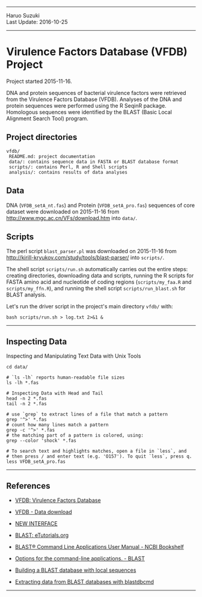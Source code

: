 ----------

Haruo Suzuki  
Last Update: 2016-10-25

----------

# Virulence Factors Database (VFDB) Project
Project started 2015-11-16.  

DNA and protein sequences of bacterial virulence factors were retrieved from the Virulence Factors Database (VFDB). 
Analyses of the DNA and protein sequences were performed using the R SeqinR package.
Homologous sequences were identified by the BLAST (Basic Local Alignment Search Tool) program.

## Project directories

    vfdb/
     README.md: project documentation
     data/: contains sequence data in FASTA or BLAST database format
     scripts/: contains Perl, R and Shell scripts
     analysis/: contains results of data analyses

## Data

DNA (`VFDB_setA_nt.fas`) and Protein (`VFDB_setA_pro.fas`) sequences of core dataset were downloaded on 2015-11-16 from <http://www.mgc.ac.cn/VFs/download.htm> into `data/`.

## Scripts

The perl script `blast_parser.pl` was downloaded on 2015-11-16 from <http://kirill-kryukov.com/study/tools/blast-parser/> into `scripts/`.

The shell script `scripts/run.sh` automatically carries out the entire steps: creating directories, downloading data and scripts, 
running the R scripts for FASTA amino acid and nucleotide of coding regions (`scripts/my_faa.R` and `scripts/my_ffn.R`), and 
running the shell script `scripts/run_blast.sh` for BLAST analysis.

Let's run the driver script in the project's main directory `vfdb/` with:

    bash scripts/run.sh > log.txt 2>&1 &

----------

## Inspecting Data

Inspecting and Manipulating Text Data with Unix Tools

    cd data/

    # `ls -lh` reports human-readable file sizes
    ls -lh *.fas

    # Inspecting Data with Head and Tail
    head -n 2 *.fas
    tail -n 2 *.fas

    # use `grep` to extract lines of a file that match a pattern
    grep '^>' *.fas
    # count how many lines match a pattern
    grep -c '^>' *.fas
    # the matching part of a pattern is colored, using:
    grep --color 'shock' *.fas

    # To search text and highlights matches, open a file in `less`, and 
    # then press / and enter text (e.g. 'O157'). To quit `less`, press q.
    less VFDB_setA_pro.fas

----------

## References
- [VFDB: Virulence Factors Database](http://www.mgc.ac.cn/VFs/)
 - [VFDB - Data download](http://www.mgc.ac.cn/VFs/download.htm)
 - [NEW INTERFACE](http://www.mgc.ac.cn/cgi-bin/VFs/jsif/main.cgi)

- [BLAST: eTutorials.org](http://etutorials.org/Misc/blast/)

- [BLAST® Command Line Applications User Manual - NCBI Bookshelf](http://www.ncbi.nlm.nih.gov/books/NBK279690/)
 - [Options for the command-line applications. - BLAST](http://www.ncbi.nlm.nih.gov/books/NBK279675/)
 - [Building a BLAST database with local sequences](http://www.ncbi.nlm.nih.gov/books/NBK279688/)
 - [Extracting data from BLAST databases with blastdbcmd](http://www.ncbi.nlm.nih.gov/books/NBK279689/)

----------
